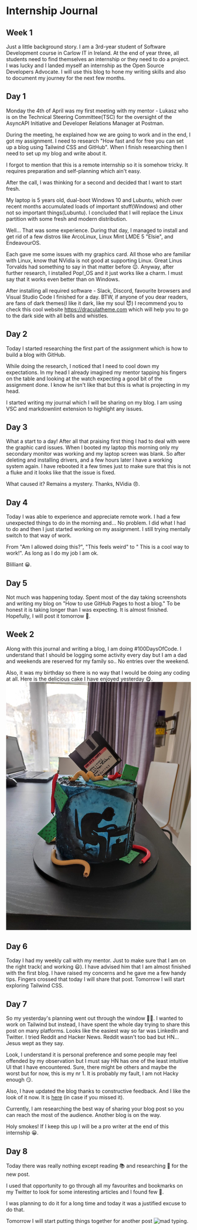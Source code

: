 # Internship Journal

## Week 1

Just a little background story. I am a 3rd-year student of Software Development course in Carlow IT in Ireland. At the end of year three, all students need to find themselves an internship or they need to do a project.
I was lucky and I landed myself an internship as the Open Source Developers Advocate.
I will use this blog to hone my writing skills and also to document my journey for the next few months.

## Day 1

Monday the 4th of April was my first meeting with my mentor - Lukasz who is on the Technical Steering Committee(TSC) for the oversight of the AsyncAPI Initiative and Developer Relations Manager at Postman.

During the meeting, he explained how we are going to work and in the end, I got my assignment. I need to research "How fast and for free you can set up a blog using Tailwind CSS and GitHub".
When I finish researching then I need to set up my blog and write about it.

I forgot to mention that this is a remote internship so it is somehow tricky. It requires preparation and self-planning which ain't easy.

After the call, I was thinking for a second and decided that I want to start fresh.

My laptop is 5 years old, dual-boot Windows 10 and Lubuntu, which over recent months accumulated loads of important stuff(Windows) and other not so important things(Lubuntu).
I concluded that I will replace the Linux partition with some fresh and modern distribution.

Well... That was some experience. During that day, I managed to install and get rid of a few distros like ArcoLinux, Linux Mint LMDE 5 "Elsie", and EndeavourOS.

Each gave me some issues with my graphics card. All those who are familiar with Linux, know that NVidia is not good at supporting Linux. Great Linus Torvalds had something to say in that matter before 😉.
Anyway, after further research, I installed Pop!_OS and it just works like a charm. I must say that it works even better than on Windows.

After installing all required software - Slack, Discord, favourite browsers and Visual Studio Code I finished for a day.
BTW, if anyone of you dear readers, are fans of dark themes(I like it dark, like my soul 😈) I recommend you to check this cool website <https://draculatheme.com> which will help you to go to the dark side with all bells and whistles.

## Day 2

Today I started researching the first part of the assignment which is how to build a blog with GitHub.

While doing the research, I noticed that I need to cool down my expectations. In my head I already imagined my mentor tapping his fingers on the table and looking at the watch expecting a good bit of the assignment done. I know he isn't like that but this is what is projecting in my head.

I started writing my journal which I will be sharing on my blog. I am using VSC and markdownlint extension to highlight any issues.

## Day 3

What a start to a day! After all that praising first thing I had to deal with were the graphic card issues. When I booted my laptop this morning only my secondary monitor was working and my laptop screen was blank. So after deleting and installing drivers, and a few hours later I have a working system again. I have rebooted it a few times just to make sure that this is not a fluke and it looks like that the issue is fixed.

What caused it? Remains a mystery. Thanks, NVidia 😠.

## Day 4

Today I was able to experience and appreciate remote work. I had a few unexpected things to do in the morning and... No problem. I did what I had to do and then I just started working on my assignment. I still trying mentally switch to that way of work.

From "Am I allowed doing this?", "This feels weird" to " This is a cool way to work!". As long as I do my job I am ok.

Blilliant 😀.

## Day 5

Not much was happening today. Spent most of the day taking screenshots and writing my blog on "How to use GitHub Pages to host a blog." To be honest it is taking longer than I was expecting. It is almost finished. Hopefully, I will post it tomorrow 🤞. 

## Week 2

Along with this journal and writing a blog, I am doing #100DaysOfCode. I understand that I should be logging some activity every day but I am a dad and weekends are reserved for my family so.. No entries over the weekend. 

Also, it was my birthday so there is no way that I would be doing any coding at all. Here is the delicious cake I have enjoyed yesterday 😋.
![My delicious birthday cake](/images/cake.jpeg?raw=true "Birthday cake")

## Day 6

Today I had my weekly call with my mentor. Just to make sure that I am on the right track( and working 😃). I have advised him that I am almost finished with the first blog. I have raised my concerns and he gave me a few handy tips. Fingers crossed that today I will share that post. Tomorrow I will start exploring Tailwind CSS.

## Day 7

So my yesterday's planning went out through the window 🤷‍♂️. I wanted to work on Tailwind but instead, I have spent the whole day trying to share this post on many platforms. Looks like the easiest way so far was LinkedIn and Twitter. I tried Reddit and Hacker News. Reddit wasn't too bad but HN... Jesus wept as they say. 

Look, I understand it is personal preference and some people may feel offended by my observation but I must say HN has one of the least intuitive UI that I have encountered. Sure, there might be others and maybe the worst but for now, this is my nr 1. It is probably my fault, I am not Hacky enough 😏. 

Also, I have updated the blog thanks to constructive feedback. And I like the look of it now. It is [here](https://dev.to/m1ner/how-to-use-github-pages-to-host-a-blog-4ofd) (in case if you missed it).

Currently, I am researching the best way of sharing your blog post so you can reach the most of the audience. Another blog is on the way. 

Holy smokes! If I keep this up I will be a pro writer at the end of this internship 😀.

## Day 8

Today there was really nothing except reading 📚 and researching 🔎 for the new post.

I used that opportunity to go through all my favourites and bookmarks on my Twitter to look for some interesting articles and I found few 💎. 

I was planning to do it for a long time and today it was a justified excuse to do that.

Tomorrow I will start putting things together for another post ![mad typing](https://media.giphy.com/media/RRerwvHrb0nxm/giphy.gif).

